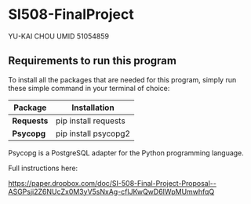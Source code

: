 # SI508-FinalProject
YU-KAI CHOU  UMID 51054859

## Requirements to run this program
To install all the packages that are needed for this program, simply run these simple command in your terminal of choice:

| Package | Installation |
| ---- | --- |
| **Requests** | pip install requests |
| **Psycopg** | pip install psycopg2 |

Psycopg is a PostgreSQL adapter for the Python programming language.

Full instructions here:

https://paper.dropbox.com/doc/SI-508-Final-Project-Proposal--ASGPsji2Z6NUcZx0M3yV5sNxAg-cflJKwQwD6IWpMUmwhfqQ
